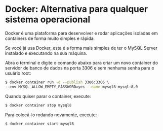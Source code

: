# Docker: Alternativa para qualquer sistema operacional
Docker é uma plataforma para desenvolver e rodar aplicações isoladas em containers de forma muito simples e rápida.

Se você já usa Docker, esta é a forma mais simples de ter o MySQL Server instalado e executando na sua máquina.

Abra o terminal e digite o comando abaixo para criar um novo container do servidor de banco de dados na porta 3306 e sem nenhuma senha para o usuário root:

```sh 
$ docker container run -d --publish 3306:3306 \
--env MYSQL_ALLOW_EMPTY_PASSWORD=yes --name mysql8 mysql:8.0
```

Quando quiser parar o container, execute:
```sh 
$ docker container stop mysql8
```

Para colocá-lo rodando novamente, execute:
```sh 
$ docker container start mysql8
```